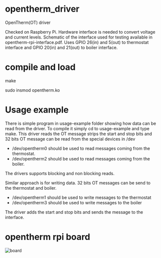 # opentherm_driver
OpenTherm(OT) driver

Checked on Raspberry Pi.
Hardware interface is needed to convert voltage and current levels.
Schematic of the interface used for testing available in opentherm-rpi-interface.pdf.
Uses GPIO 26(in) and 5(out) to thermostat interface and GPIO 20(in) and 21(out) to boiler interface.

# compile and load
make

sudo insmod opentherm.ko

# Usage example

There is simple program in usage-example folder showing how data can be read from the driver.
To compile it simply cd to usage-example and type make.
This driver reads the OT message strips the start and stop bits and 32 bits OT message can be read from the
special devices in /dev

- /dev/opentherm0 should be used to read messages coming from the thermostat.
- /dev/opentherm2 should be used to read messages coming from the boiler.

The drivers supports blocking and non blocking reads.

Similar approach is for writing data. 32 bits OT messages can be send to the thermostat and boiler.

- /dev/opentherm1 should be used to write messages to the thermostat
- /dev/opentherm3 should be used to write messages to the boiler

The driver adds the start and stop bits and sends the message to the interface.

# opentherm rpi board
![board](doc/otrpiboard.jpg)
